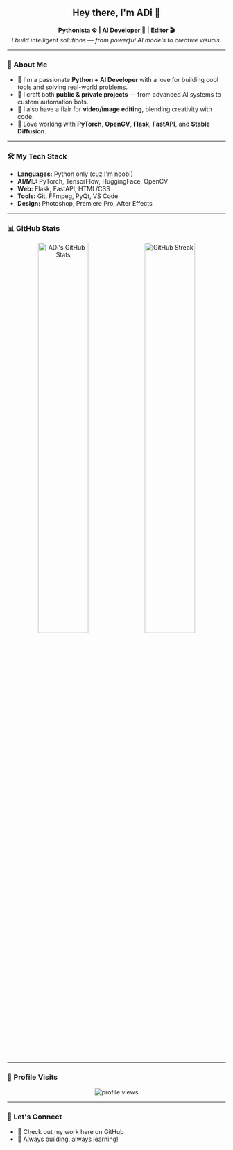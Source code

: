 <h2 align="center">Hey there, I'm ADi 👋</h2>

<p align="center">
  <b>Pythonista ⚙ | AI Developer 🤖 | Editor 🎬</b><br>
  <i>I build intelligent solutions — from powerful AI models to creative visuals.</i>
</p>

---

### 🧠 About Me

- 🔹 I'm a passionate **Python + AI Developer** with a love for building cool tools and solving real-world problems.
- 🔹 I craft both **public & private projects** — from advanced AI systems to custom automation bots.
- 🔹 I also have a flair for **video/image editing**, blending creativity with code.
- 🔹 Love working with **PyTorch**, **OpenCV**, **Flask**, **FastAPI**, and **Stable Diffusion**.

---

### 🛠️ My Tech Stack

- **Languages:** Python only (cuz I'm noob!)
- **AI/ML:** PyTorch, TensorFlow, HuggingFace, OpenCV
- **Web:** Flask, FastAPI, HTML/CSS
- **Tools:** Git, FFmpeg, PyQt, VS Code
- **Design:** Photoshop, Premiere Pro, After Effects

---

### 📊 GitHub Stats

<p align="center">
  <img alt="ADi's GitHub Stats" src="https://github-readme-stats.vercel.app/api?username=ADiBariya&show_icons=true&theme=tokyonight&border_radius=10&include_all_commits=true&hide_rank=false" width="48%"/>
  <img alt="GitHub Streak" src="https://github-readme-streak-stats.herokuapp.com/?user=ADiBariya&theme=tokyonight&date_format=M%20j%5B%2C%20Y%5D&border_radius=10" width="48%"/>
</p>

---

### 📍 Profile Visits

<p align="center">
  <img src="https://komarev.com/ghpvc/?username=ADiBariya&label=Profile%20Views&color=0e75b6&style=flat-square" alt="profile views" />
</p>

---

### 🔗 Let's Connect

- 💼 Check out my work here on GitHub  
- 🧠 Always building, always learning!
